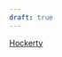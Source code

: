 ```yaml
---
draft: true
---
```



[Hockerty](https://www.hockerty.it/it/uomo/pantaloni-su-misura/?utm_source=google&utm_medium=cpc&utm_campaign=309482938&utm_content=92039386465&utm_term=pantalone%20su%20misura&matchtype=p&ga_adcid=309482938&adgroup_id=92039386465&ga_adid=696096056044&gad_source=1&gclid=Cj0KCQiA0MG5BhD1ARIsAEcZtwQ-loL1V_8GME2XG-1HmTn48pLhAoE74xnPui7HZ-8GfGamktiBxbEaAqUwEALw_wcB)
